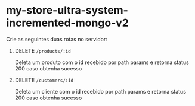 # my-store-ultra-system-incremented-mongo-v2

Crie as seguintes duas rotas no servidor:

1. DELETE `/products/:id`
    
    Deleta um produto com o id recebido por path params e retorna status 200 caso obtenha sucesso
    
2. DELETE `/customers/:id`
    
    Deleta um cliente com o id recebido por path params e retorna status 200 caso obtenha sucesso
